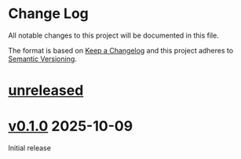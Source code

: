 Change Log
=======

All notable changes to this project will be documented in this file.

The format is based on [Keep a Changelog](http://keepachangelog.com/)
and this project adheres to [Semantic Versioning](http://semver.org/).

# [unreleased]

# [v0.1.0] 2025-10-09

Initial release

[unreleased]: https://egit.irs.uni-stuttgart.de/rust/zynq7000-rs/compare/zynq7000-mmu-v0.1.0...HEAD
[v0.1.0]: https://egit.irs.uni-stuttgart.de/rust/zynq7000-rs/tags/zynq7000-mmu-v0.1.0
